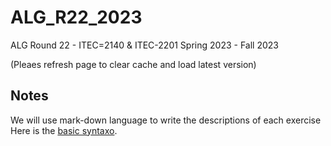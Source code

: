 # ALG_R22_2023
ALG Round 22 - ITEC=2140 & ITEC-2201 Spring 2023 - Fall 2023

(Pleaes refresh page to clear cache and load latest version)

## Notes

We will use mark-down language to write the descriptions of each exercise Here is the [basic syntaxo](https://www.markdownguide.org/basic-syntax/).
